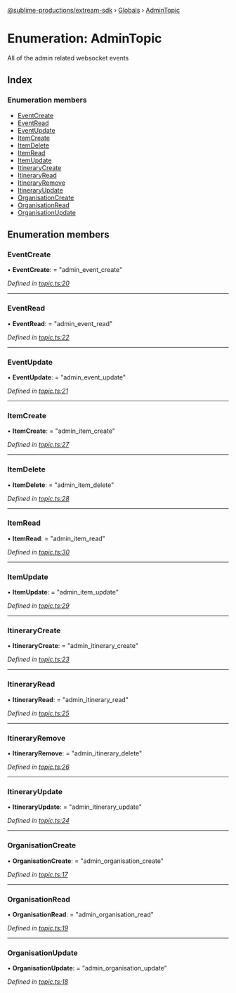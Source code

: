 [@sublime-productions/extream-sdk](../README.md) › [Globals](../globals.md) › [AdminTopic](admintopic.md)

# Enumeration: AdminTopic

All of the admin related websocket events

## Index

### Enumeration members

* [EventCreate](admintopic.md#eventcreate)
* [EventRead](admintopic.md#eventread)
* [EventUpdate](admintopic.md#eventupdate)
* [ItemCreate](admintopic.md#itemcreate)
* [ItemDelete](admintopic.md#itemdelete)
* [ItemRead](admintopic.md#itemread)
* [ItemUpdate](admintopic.md#itemupdate)
* [ItineraryCreate](admintopic.md#itinerarycreate)
* [ItineraryRead](admintopic.md#itineraryread)
* [ItineraryRemove](admintopic.md#itineraryremove)
* [ItineraryUpdate](admintopic.md#itineraryupdate)
* [OrganisationCreate](admintopic.md#organisationcreate)
* [OrganisationRead](admintopic.md#organisationread)
* [OrganisationUpdate](admintopic.md#organisationupdate)

## Enumeration members

###  EventCreate

• **EventCreate**: = "admin_event_create"

*Defined in [topic.ts:20](https://github.com/Extream-SaaS/ex-sdk/blob/936e0b7/src/topic.ts#L20)*

___

###  EventRead

• **EventRead**: = "admin_event_read"

*Defined in [topic.ts:22](https://github.com/Extream-SaaS/ex-sdk/blob/936e0b7/src/topic.ts#L22)*

___

###  EventUpdate

• **EventUpdate**: = "admin_event_update"

*Defined in [topic.ts:21](https://github.com/Extream-SaaS/ex-sdk/blob/936e0b7/src/topic.ts#L21)*

___

###  ItemCreate

• **ItemCreate**: = "admin_item_create"

*Defined in [topic.ts:27](https://github.com/Extream-SaaS/ex-sdk/blob/936e0b7/src/topic.ts#L27)*

___

###  ItemDelete

• **ItemDelete**: = "admin_item_delete"

*Defined in [topic.ts:28](https://github.com/Extream-SaaS/ex-sdk/blob/936e0b7/src/topic.ts#L28)*

___

###  ItemRead

• **ItemRead**: = "admin_item_read"

*Defined in [topic.ts:30](https://github.com/Extream-SaaS/ex-sdk/blob/936e0b7/src/topic.ts#L30)*

___

###  ItemUpdate

• **ItemUpdate**: = "admin_item_update"

*Defined in [topic.ts:29](https://github.com/Extream-SaaS/ex-sdk/blob/936e0b7/src/topic.ts#L29)*

___

###  ItineraryCreate

• **ItineraryCreate**: = "admin_itinerary_create"

*Defined in [topic.ts:23](https://github.com/Extream-SaaS/ex-sdk/blob/936e0b7/src/topic.ts#L23)*

___

###  ItineraryRead

• **ItineraryRead**: = "admin_itinerary_read"

*Defined in [topic.ts:25](https://github.com/Extream-SaaS/ex-sdk/blob/936e0b7/src/topic.ts#L25)*

___

###  ItineraryRemove

• **ItineraryRemove**: = "admin_itinerary_delete"

*Defined in [topic.ts:26](https://github.com/Extream-SaaS/ex-sdk/blob/936e0b7/src/topic.ts#L26)*

___

###  ItineraryUpdate

• **ItineraryUpdate**: = "admin_itinerary_update"

*Defined in [topic.ts:24](https://github.com/Extream-SaaS/ex-sdk/blob/936e0b7/src/topic.ts#L24)*

___

###  OrganisationCreate

• **OrganisationCreate**: = "admin_organisation_create"

*Defined in [topic.ts:17](https://github.com/Extream-SaaS/ex-sdk/blob/936e0b7/src/topic.ts#L17)*

___

###  OrganisationRead

• **OrganisationRead**: = "admin_organisation_read"

*Defined in [topic.ts:19](https://github.com/Extream-SaaS/ex-sdk/blob/936e0b7/src/topic.ts#L19)*

___

###  OrganisationUpdate

• **OrganisationUpdate**: = "admin_organisation_update"

*Defined in [topic.ts:18](https://github.com/Extream-SaaS/ex-sdk/blob/936e0b7/src/topic.ts#L18)*
